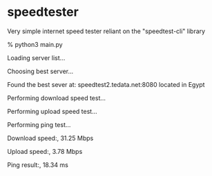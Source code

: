 # speedtester
Very simple internet speed tester reliant on the "speedtest-cli" library

% python3 main.py

Loading server list...

Choosing best server...

Found the best sever at: speedtest2.tedata.net:8080 located in Egypt

Performing download speed test...

Performing upload speed test...

Performing ping test...


Download speed:, 31.25 Mbps


Upload speed:, 3.78 Mbps


Ping result:, 18.34 ms
